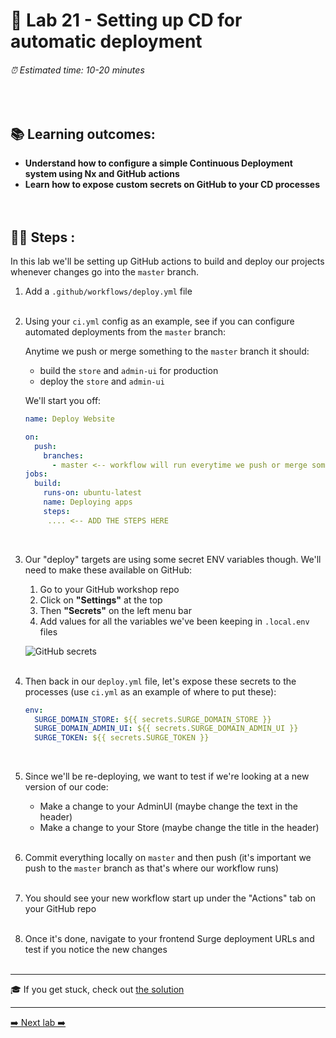 # 🎈 Lab 21 - Setting up CD for automatic deployment

###### ⏰ Estimated time: 10-20 minutes
<br />

## 📚 Learning outcomes:

- **Understand how to configure a simple Continuous Deployment system using Nx and GitHub actions**
- **Learn how to expose custom secrets on GitHub to your CD processes**
<br /><br /><br />

## 🏋️‍♀️ Steps :

In this lab we'll be setting up GitHub actions to build and deploy our projects whenever changes go into the `master` branch.

1. Add a `.github/workflows/deploy.yml` file
   <br /> <br />
2. Using your `ci.yml` config as an example, see if you can configure automated deployments from the `master` branch:

   Anytime we push or merge something to the `master` branch it should:
   - build the `store` and `admin-ui` for production
   - deploy the `store` and `admin-ui`
       
   We'll start you off:
   
   ```yml
   name: Deploy Website
   
   on:
     push:
       branches:
         - master <-- workflow will run everytime we push or merge something to master
   jobs:
     build:
       runs-on: ubuntu-latest
       name: Deploying apps
       steps:
        .... <-- ADD THE STEPS HERE
   ```
   <br />

3. Our "deploy" targets are using some secret ENV variables though. We'll need to make these available on GitHub:
    1. Go to your GitHub workshop repo
    2. Click on **"Settings"** at the top
    3. Then **"Secrets"** on the left menu bar
    4. Add values for all the variables we've been keeping in `.local.env` files
  
    ![GitHub secrets](./github_secrets.png)
    <br /> <br />

4. Then back in our `deploy.yml` file, let's expose these secrets to the processes (use `ci.yml` as an example of where to put these):

    ```yml
    env:
      SURGE_DOMAIN_STORE: ${{ secrets.SURGE_DOMAIN_STORE }}
      SURGE_DOMAIN_ADMIN_UI: ${{ secrets.SURGE_DOMAIN_ADMIN_UI }}
      SURGE_TOKEN: ${{ secrets.SURGE_TOKEN }}
    ```
    <br />

5. Since we'll be re-deploying, we want to test if we're looking at a new version of our code:
    - Make a change to your AdminUI (maybe change the text in the header)
    - Make a change to your Store (maybe change the title in the header) 
    <br /> <br />
6. Commit everything locally on `master` and then push (it's important we push to the `master` branch as that's where our workflow runs)
   <br /> <br />
7. You should see your new workflow start up under the "Actions" tab on your GitHub repo
   <br /> <br />
8. Once it's done, navigate to your frontend Surge deployment URLs and test if you notice the new changes
   <br /> <br />

---

🎓 If you get stuck, check out [the solution](SOLUTION.md)

---

[➡️ Next lab ➡️](../lab22/LAB.md)
